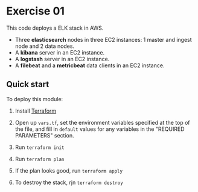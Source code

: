 # Exercise 01

This code deploys a ELK stack in AWS.
- Three **elasticsearch** nodes in three EC2 instances: 1 master and ingest node and 2 data nodes.
- A **kibana** server in an EC2 instance.
- A **logstash** server in an EC2 instance.
- A **filebeat** and a **metricbeat** data clients in an EC2 instance.

## Quick start

To deploy this module:

1. Install [Terraform](https://www.terraform.io/)

2. Open up `vars.tf`, set the environment variables specified at the top of the file, and fill in `default` values for 
   any variables in the "REQUIRED PARAMETERS" section.

3. Run `terraform init`

3. Run `terraform plan`

4. If the plan looks good, run `terraform apply`
   
5. To destroy the stack, rjn `terraform destroy`

